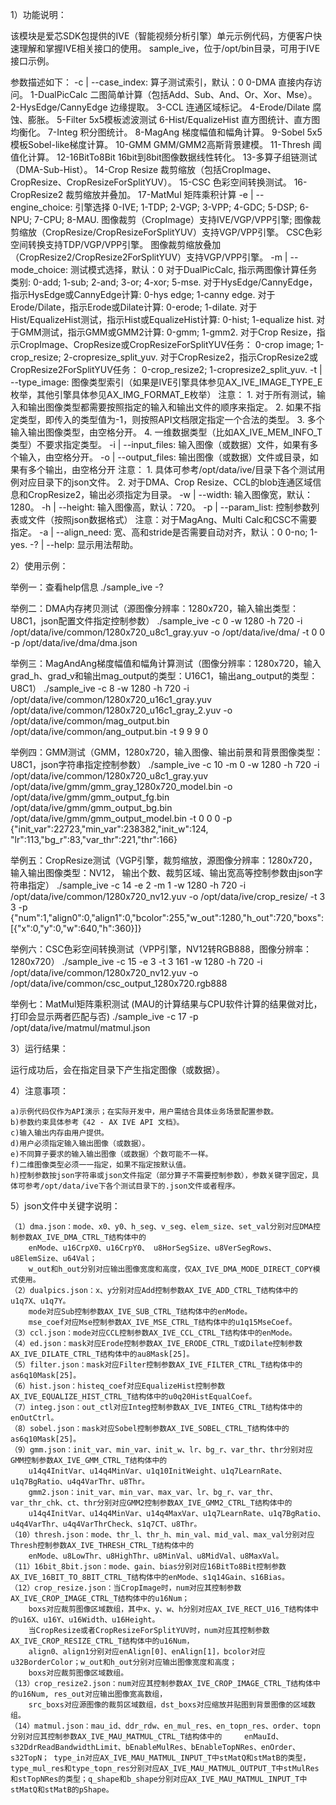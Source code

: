 
1）功能说明：

该模块是爱芯SDK包提供的IVE（智能视频分析引擎）单元示例代码，方便客户快速理解和掌握IVE相关接口的使用。
sample_ive，位于/opt/bin目录，可用于IVE接口示例。

参数描述如下：
-c | --case_index: 算子测试索引，默认：0
    0-DMA 直接内存访问。
    1-DualPicCalc 二图简单计算（包括Add、Sub、And、Or、Xor、Mse）。
    2-HysEdge/CannyEdge 边缘提取。
    3-CCL 连通区域标记。
    4-Erode/Dilate 腐蚀、膨胀。
    5-Filter 5x5模板滤波测试
    6-Hist/EqualizeHist 直方图统计、直方图均衡化。
    7-Integ 积分图统计。
    8-MagAng 梯度幅值和幅角计算。
    9-Sobel 5x5模板Sobel-like梯度计算。
    10-GMM GMM/GMM2高斯背景建模。
    11-Thresh 阈值化计算。
    12-16BitTo8Bit 16bit到8bit图像数据线性转化。
    13-多算子组链测试（DMA-Sub-Hist）。
    14-Crop Resize 裁剪缩放（包括CropImage、CropResize、CropResizeForSplitYUV）。
    15-CSC 色彩空间转换测试。
    16-CropResize2 裁剪缩放并叠加。
    17-MatMul 矩阵乘积计算
-e | --engine_choice: 引擎选择
    0-IVE; 1-TDP; 2-VGP; 3-VPP; 4-GDC; 5-DSP; 6-NPU; 7-CPU; 8-MAU.
    图像裁剪（CropImage）支持IVE/VGP/VPP引擎;
    图像裁剪缩放（CropResize/CropResizeForSplitYUV）支持VGP/VPP引擎。
    CSC色彩空间转换支持TDP/VGP/VPP引擎。
    图像裁剪缩放叠加（CropResize2/CropResize2ForSplitYUV）支持VGP/VPP引擎。
-m | --mode_choice: 测试模式选择，默认：0
    对于DualPicCalc, 指示两图像计算任务类别:
        0-add; 1-sub; 2-and; 3-or; 4-xor; 5-mse.
    对于HysEdge/CannyEdge，指示HysEdge或CannyEdge计算:
        0-hys edge; 1-canny edge.
    对于Erode/Dilate，指示Erode或Dilate计算:
        0-erode; 1-dilate.
    对于Hist/EqualizeHist测试，指示Hist或EqualizeHist计算:
        0-hist; 1-equalize hist.
    对于GMM测试，指示GMM或GMM2计算:
        0-gmm; 1-gmm2.
    对于Crop Resize，指示CropImage、CropResize或CropResizeForSplitYUV任务：
        0-crop image; 1-crop_resize; 2-cropresize_split_yuv.
    对于CropResize2，指示CropResize2或CropResize2ForSplitYUV任务：
        0-crop_resize2; 1-cropresize2_split_yuv.
-t | --type_image: 图像类型索引（如果是IVE引擎具体参见AX_IVE_IMAGE_TYPE_E枚举，其他引擎具体参见AX_IMG_FORMAT_E枚举）
    注意：
    1. 对于所有测试，输入和输出图像类型都需要按照指定的输入和输出文件的顺序来指定。
    2. 如果不指定类型，即传入的类型值为-1，则按照API文档限定指定一个合法的类型。
    3. 多个输入输出图像类型，由空格分开。
    4. 一维数据类型（比如AX_IVE_MEM_INFO_T类型）不要求指定类型。
-i | --input_files: 输入图像（或数据）文件，如果有多个输入，由空格分开。
-o | --output_files: 输出图像（或数据）文件或目录，如果有多个输出，由空格分开
    注意：
    1. 具体可参考/opt/data/ive/目录下各个测试用例对应目录下的json文件。
    2. 对于DMA、Crop Resize、CCL的blob连通区域信息和CropResize2，输出必须指定为目录。
-w | --width: 输入图像宽，默认：1280。
-h | --height: 输入图像高，默认：720。
-p | --param_list: 控制参数列表或文件（按照json数据格式）
    注意：对于MagAng、Multi Calc和CSC不需要指定。
-a | --align_need: 宽、高和stride是否需要自动对齐，默认：0
    0-no; 1-yes.
-? | --help: 显示用法帮助。


2）使用示例：

举例一：查看help信息
./sample_ive -?

举例二：DMA内存拷贝测试（源图像分辨率：1280x720，输入输出类型：U8C1，json配置文件指定控制参数）
./sample_ive -c 0 -w 1280 -h 720 -i /opt/data/ive/common/1280x720_u8c1_gray.yuv -o /opt/data/ive/dma/ -t 0 0 -p /opt/data/ive/dma/dma.json

举例三：MagAndAng梯度幅值和幅角计算测试（图像分辨率：1280x720，输入grad_h、grad_v和输出mag_output的类型：U16C1，输出ang_output的类型：U8C1）
./sample_ive -c 8 -w 1280 -h 720 -i /opt/data/ive/common/1280x720_u16c1_gray.yuv /opt/data/ive/common/1280x720_u16c1_gray_2.yuv -o /opt/data/ive/common/mag_output.bin /opt/data/ive/common/ang_output.bin -t 9 9 9 0

举例四：GMM测试（GMM，1280x720，输入图像、输出前景和背景图像类型：U8C1，json字符串指定控制参数）
./sample_ive -c 10 -m 0 -w 1280 -h 720 -i /opt/data/ive/common/1280x720_u8c1_gray.yuv /opt/data/ive/gmm/gmm_gray_1280x720_model.bin -o /opt/data/ive/gmm/gmm_output_fg.bin /opt/data/ive/gmm/gmm_output_bg.bin /opt/data/ive/gmm/gmm_output_model.bin -t 0 0 0 -p {\"init_var\":22723,\"min_var\":238382,\"init_w\":124,
\"lr\":113,\"bg_r\":83,\"var_thr\":221,\"thr\":166}

举例五：CropResize测试（VGP引擎，裁剪缩放，源图像分辨率：1280x720，输入输出图像类型：NV12， 输出个数、裁剪区域、输出宽高等控制参数由json字符串指定）
./sample_ive -c 14 -e 2 -m 1 -w 1280 -h 720 -i /opt/data/ive/common/1280x720_nv12.yuv -o /opt/data/ive/crop_resize/ -t 3 3 -p {\"num\":1,\"align0\":0,\"align1\":0,\"bcolor\":255,\"w_out\":1280,\"h_out\":720,\"boxs\":[{\"x\":0,\"y\":0,\"w\":640,\"h\":360}]}

举例六：CSC色彩空间转换测试（VPP引擎，NV12转RGB888，图像分辨率：1280x720）
./sample_ive -c 15 -e 3 -t 3 161 -w 1280 -h 720 -i /opt/data/ive/common/1280x720_nv12.yuv -o /opt/data/ive/common/csc_output_1280x720.rgb888

举例七：MatMul矩阵乘积测试 (MAU的计算结果与CPU软件计算的结果做对比，打印会显示两者匹配与否)
./sample_ive -c 17 -p /opt/data/ive/matmul/matmul.json

3）运行结果：

运行成功后，会在指定目录下产生指定图像（或数据）。


4）注意事项：

    a)示例代码仅作为API演示；在实际开发中，用户需结合具体业务场景配置参数。
    b)参数约束具体参考《42 - AX IVE API 文档》。
    c)输入输出内存由用户提供。
    d)用户必须指定输入输出图像（或数据）。
    e)不同算子要求的输入输出图像（或数据）个数可能不一样。
    f)二维图像类型必须一一指定，如果不指定按默认值。
    h)控制参数按json字符串或json文件指定（部分算子不需要控制参数），参数关键字固定，具体可参考/opt/data/ive下各个测试目录下的.json文件或者程序。


5）json文件中关键字说明：

    （1）dma.json：mode、x0、y0、h_seg、v_seg、elem_size、set_val分别对应DMA控制参数AX_IVE_DMA_CTRL_T结构体中的
        enMode、u16CrpX0、u16CrpY0、 u8HorSegSize、u8VerSegRows、u8ElemSize、u64Val；
        w_out和h_out分别对应输出图像宽度和高度，仅AX_IVE_DMA_MODE_DIRECT_COPY模式使用。
    （2）dualpics.json：x、y分别对应Add控制参数AX_IVE_ADD_CTRL_T结构体中的u1q7X、u1q7Y。
        mode对应Sub控制参数AX_IVE_SUB_CTRL_T结构体中的enMode。
        mse_coef对应Mse控制参数AX_IVE_MSE_CTRL_T结构体中的u1q15MseCoef。
    （3）ccl.json：mode对应CCL控制参数AX_IVE_CCL_CTRL_T结构体中的enMode。
    （4）ed.json：mask对应Erode控制参数AX_IVE_ERODE_CTRL_T或Dilate控制参数AX_IVE_DILATE_CTRL_T结构体中的au8Mask[25]。
    （5）filter.json：mask对应Filter控制参数AX_IVE_FILTER_CTRL_T结构体中的as6q10Mask[25]。
    （6）hist.json：histeq_coef对应EqualizeHist控制参数AX_IVE_EQUALIZE_HIST_CTRL_T结构体中的u0q20HistEqualCoef。
    （7）integ.json：out_ctl对应Integ控制参数AX_IVE_INTEG_CTRL_T结构体中的enOutCtrl。
    （8）sobel.json：mask对应Sobel控制参数AX_IVE_SOBEL_CTRL_T结构体中的as6q10Mask[25]。
    （9）gmm.json：init_var、min_var、init_w、lr、bg_r、var_thr、thr分别对应GMM控制参数AX_IVE_GMM_CTRL_T结构体中的
        u14q4InitVar、u14q4MinVar、u1q10InitWeight、u1q7LearnRate、u1q7BgRatio、u4q4VarThr、u8Thr。
        gmm2.json：init_var、min_var、max_var、lr、bg_r、var_thr、var_thr_chk、ct、thr分别对应GMM2控制参数AX_IVE_GMM2_CTRL_T结构体中的
        u14q4InitVar、u14q4MinVar、u14q4MaxVar、u1q7LearnRate、u1q7BgRatio、u4q4VarThr、u4q4VarThrCheck、s1q7CT、u8Thr。
    （10）thresh.json：mode、thr_l、thr_h、min_val、mid_val、max_val分别对应Thresh控制参数AX_IVE_THRESH_CTRL_T结构体中的
        enMode、u8LowThr、u8HighThr、u8MinVal、u8MidVal、u8MaxVal。
    （11）16bit_8bit.json：mode、gain、bias分别对应16BitTo8Bit控制参数AX_IVE_16BIT_TO_8BIT_CTRL_T结构体中的enMode、s1q14Gain、s16Bias。
    （12）crop_resize.json：当CropImage时，num对应其控制参数AX_IVE_CROP_IMAGE_CTRL_T结构体中的u16Num；
        boxs对应裁剪图像区域数组，其中x、y、w、h分别对应AX_IVE_RECT_U16_T结构体中的u16X、u16Y、u16Width、u16Height。
        当CropResize或者CropResizeForSplitYUV时，num对应其控制参数AX_IVE_CROP_RESIZE_CTRL_T结构体中的u16Num，
        align0、align1分别对应enAlign[0]、enAlign[1]，bcolor对应u32BorderColor；w_out和h_out分别对应输出图像宽度和高度；
        boxs对应裁剪图像区域数组。
    （13）crop_resize2.json：num对应其控制参数AX_IVE_CROP_IMAGE_CTRL_T结构体中的u16Num, res_out对应输出图像宽高数组，
        src_boxs对应源图像的裁剪区域数组，dst_boxs对应缩放并贴图到背景图像的区域数组。
    （14）matmul.json：mau_id、ddr_rdw、en_mul_res、en_topn_res、order、topn分别对应其控制参数AX_IVE_MAU_MATMUL_CTRL_T结构体中的     enMauId、s32DdrReadBandwidthLimit、bEnableMulRes、bEnableTopNRes、enOrder、s32TopN； type_in对应AX_IVE_MAU_MATMUL_INPUT_T中stMatQ和stMatB的类型，type_mul_res和type_topn_res分别对应AX_IVE_MAU_MATMUL_OUTPUT_T中stMulRes和stTopNRes的类型；q_shape和b_shape分别对应AX_IVE_MAU_MATMUL_INPUT_T中stMatQ和stMatB的pShape。
